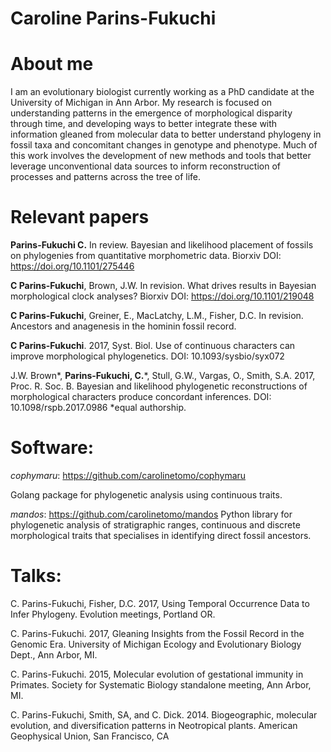 # Caroline Parins-Fukuchi

# About me

I am an evolutionary biologist currently working as a PhD candidate at the University of Michigan in Ann Arbor. My research is focused on understanding patterns in the emergence of morphological disparity through time, and developing ways to better integrate these with information gleaned from molecular data to better understand phylogeny in fossil taxa and concomitant changes in genotype and phenotype. Much of this work involves the development of new methods and tools that better leverage unconventional data sources to inform reconstruction of processes and patterns across the tree of life.

# Relevant papers

**Parins-Fukuchi C.** In review. Bayesian and likelihood placement of fossils on phylogenies from quantitative morphometric data. Biorxiv DOI: https://doi.org/10.1101/275446

**C Parins-Fukuchi**, Brown, J.W. In revision. What drives results in Bayesian morphological clock analyses? Biorxiv DOI: https://doi.org/10.1101/219048

**C Parins-Fukuchi**, Greiner, E., MacLatchy, L.M., Fisher, D.C. In revision. Ancestors and anagenesis in the hominin fossil record.

**C Parins-Fukuchi**. 2017, Syst. Biol. Use of continuous characters can improve morphological phylogenetics. DOI: 10.1093/sysbio/syx072

J.W. Brown*, **Parins-Fukuchi, C.**\*, Stull, G.W., Vargas, O., Smith, S.A. 2017, Proc. R. Soc. B. Bayesian and likelihood phylogenetic reconstructions of morphological characters produce concordant inferences. DOI: 10.1098/rspb.2017.0986    *equal authorship.

# Software:

*cophymaru*: https://github.com/carolinetomo/cophymaru

Golang package for phylogenetic analysis using continuous traits.

*mandos*: https://github.com/carolinetomo/mandos
Python library for phylogenetic analysis of stratigraphic ranges, continuous and discrete morphological traits that specialises in identifying direct fossil ancestors.

# Talks:

C. Parins-Fukuchi, Fisher, D.C. 2017, Using Temporal Occurrence Data to Infer Phylogeny. Evolution meetings, Portland OR.

C. Parins-Fukuchi. 2017, Gleaning Insights from the Fossil Record in the Genomic Era. University of Michigan Ecology and Evolutionary Biology Dept., Ann Arbor, MI.

C. Parins-Fukuchi. 2015, Molecular evolution of gestational immunity in Primates. Society for Systematic Biology standalone meeting, Ann Arbor, MI.

C. Parins-Fukuchi, Smith, SA, and C. Dick. 2014. Biogeographic, molecular evolution, and diversification patterns in Neotropical plants. American Geophysical Union, San Francisco, CA
